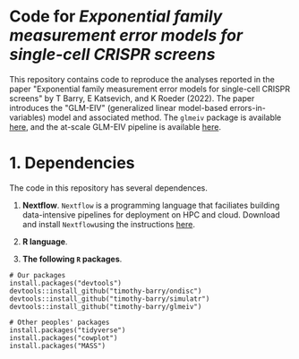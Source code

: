 # Code for _Exponential family measurement error models for single-cell CRISPR screens_

This repository contains code to reproduce the analyses reported in the paper "Exponential family measurement error models for single-cell CRISPR screens" by T Barry, E Katsevich, and K Roeder (2022). The paper introduces the "GLM-EIV" (generalized linear model-based errors-in-variables) model and associated method. The `glmeiv` package is available [here](https://github.com/timothy-barry/glmeiv), and the at-scale GLM-EIV pipeline is available [here](https://github.com/timothy-barry/glmeiv-pipeline).

# 1. Dependencies

The code in this repository has several dependences.

1. **Nextflow**. `Nextflow` is a programming language that faciliates building data-intensive pipelines for deployment on HPC and cloud. Download and install `Nextflow`using the instructions [here](https://github.com/timothy-barry/glmeiv).

2. **R language**.

3. **The following `R` packages**.

```
# Our packages
install.packages("devtools")
devtools::install_github("timothy-barry/ondisc")
devtools::install_github("timothy-barry/simulatr")
devtools::install_github("timothy-barry/glmeiv")

# Other peoples' packages
install.packages("tidyverse")
install.packages("cowplot")
install.packages("MASS")
```
